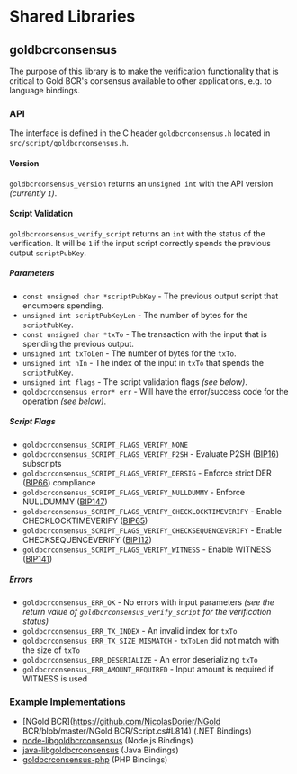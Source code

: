 Shared Libraries
================

## goldbcrconsensus

The purpose of this library is to make the verification functionality that is critical to Gold BCR's consensus available to other applications, e.g. to language bindings.

### API

The interface is defined in the C header `goldbcrconsensus.h` located in `src/script/goldbcrconsensus.h`.

#### Version

`goldbcrconsensus_version` returns an `unsigned int` with the API version *(currently `1`)*.

#### Script Validation

`goldbcrconsensus_verify_script` returns an `int` with the status of the verification. It will be `1` if the input script correctly spends the previous output `scriptPubKey`.

##### Parameters
- `const unsigned char *scriptPubKey` - The previous output script that encumbers spending.
- `unsigned int scriptPubKeyLen` - The number of bytes for the `scriptPubKey`.
- `const unsigned char *txTo` - The transaction with the input that is spending the previous output.
- `unsigned int txToLen` - The number of bytes for the `txTo`.
- `unsigned int nIn` - The index of the input in `txTo` that spends the `scriptPubKey`.
- `unsigned int flags` - The script validation flags *(see below)*.
- `goldbcrconsensus_error* err` - Will have the error/success code for the operation *(see below)*.

##### Script Flags
- `goldbcrconsensus_SCRIPT_FLAGS_VERIFY_NONE`
- `goldbcrconsensus_SCRIPT_FLAGS_VERIFY_P2SH` - Evaluate P2SH ([BIP16](https://github.com/goldbcr/bips/blob/master/bip-0016.mediawiki)) subscripts
- `goldbcrconsensus_SCRIPT_FLAGS_VERIFY_DERSIG` - Enforce strict DER ([BIP66](https://github.com/goldbcr/bips/blob/master/bip-0066.mediawiki)) compliance
- `goldbcrconsensus_SCRIPT_FLAGS_VERIFY_NULLDUMMY` - Enforce NULLDUMMY ([BIP147](https://github.com/goldbcr/bips/blob/master/bip-0147.mediawiki))
- `goldbcrconsensus_SCRIPT_FLAGS_VERIFY_CHECKLOCKTIMEVERIFY` - Enable CHECKLOCKTIMEVERIFY ([BIP65](https://github.com/goldbcr/bips/blob/master/bip-0065.mediawiki))
- `goldbcrconsensus_SCRIPT_FLAGS_VERIFY_CHECKSEQUENCEVERIFY` - Enable CHECKSEQUENCEVERIFY ([BIP112](https://github.com/goldbcr/bips/blob/master/bip-0112.mediawiki))
- `goldbcrconsensus_SCRIPT_FLAGS_VERIFY_WITNESS` - Enable WITNESS ([BIP141](https://github.com/goldbcr/bips/blob/master/bip-0141.mediawiki))

##### Errors
- `goldbcrconsensus_ERR_OK` - No errors with input parameters *(see the return value of `goldbcrconsensus_verify_script` for the verification status)*
- `goldbcrconsensus_ERR_TX_INDEX` - An invalid index for `txTo`
- `goldbcrconsensus_ERR_TX_SIZE_MISMATCH` - `txToLen` did not match with the size of `txTo`
- `goldbcrconsensus_ERR_DESERIALIZE` - An error deserializing `txTo`
- `goldbcrconsensus_ERR_AMOUNT_REQUIRED` - Input amount is required if WITNESS is used

### Example Implementations
- [NGold BCR](https://github.com/NicolasDorier/NGold BCR/blob/master/NGold BCR/Script.cs#L814) (.NET Bindings)
- [node-libgoldbcrconsensus](https://github.com/bitpay/node-libgoldbcrconsensus) (Node.js Bindings)
- [java-libgoldbcrconsensus](https://github.com/dexX7/java-libgoldbcrconsensus) (Java Bindings)
- [goldbcrconsensus-php](https://github.com/Bit-Wasp/goldbcrconsensus-php) (PHP Bindings)
